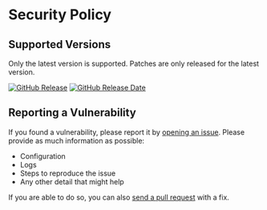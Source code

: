 # Security Policy

## Supported Versions

Only the latest version is supported. 
Patches are only released for the latest version.

[![GitHub Release](https://img.shields.io/github/v/release/kimdre/doco-cd?display_name=tag&label=Release)](https://github.com/kimdre/doco-cd/releases)
[![GitHub Release Date](https://img.shields.io/github/release-date/kimdre/doco-cd?style=flat-square&label=Release%20Date&color=%234CBB17)](https://github.com/kimdre/doco-cd/releases)

## Reporting a Vulnerability

If you found a vulnerability, please report it by [opening an issue](https://github.com/kimdre/doco-cd/issues/new). 
Please provide as much information as possible:
- Configuration
- Logs
- Steps to reproduce the issue
- Any other detail that might help

If you are able to do so, you can also [send a pull request](https://github.com/kimdre/doco-cd/pulls) with a fix.

